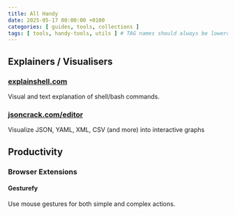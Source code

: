 ```yaml
---
title: All Handy
date: 2025-05-17 00:00:00 +0100
categories: [ guides, tools, collections ]
tags: [ tools, handy-tools, utils ] # TAG names should always be lowercase
---
```


## Explainers / Visualisers

### [explainshell.com](explainshell.com)

Visual and text explanation of shell/bash commands.

### [jsoncrack.com/editor](jsoncrack.com/editor)

Visualize JSON, YAML, XML, CSV (and more) into interactive graphs

## Productivity

### Browser Extensions

#### Gesturefy

Use mouse gestures for both simple and complex actions.
